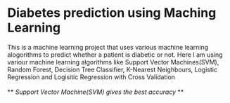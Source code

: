# Diabetes prediction using Maching Learning
This is a machine learning project that uses various machine learning alogorithms to predict whether a patient is diabetic or not. Here I am using variour machine learning algorithms like Support Vector Machines(SVM), Random Forest, Decision Tree Classifier, K-Nearest Neighbours, Logistic Regression and Logisitic Regression with Cross Validation
<br>
<br>
** *Support Vector Machine(SVM) gives the best accuracy* **
